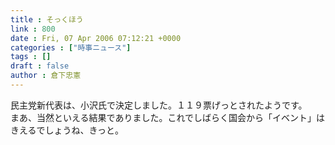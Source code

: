 ```yaml
---
title : そっくほう
link : 800
date : Fri, 07 Apr 2006 07:12:21 +0000
categories : ["時事ニュース"]
tags : []
draft : false
author : 倉下忠憲
---
```


民主党新代表は、小沢氏で決定しました。１１９票げっとされたようです。<BR>まあ、当然といえる結果でありました。これでしばらく国会から「イベント」はきえるでしょうね、きっと。<br><br>
